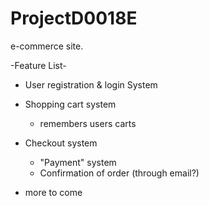 # ProjectD0018E
e-commerce site.

-Feature List-
- User registration & login System
- Shopping cart system
	- remembers users carts
- Checkout system
	- "Payment" system
	- Confirmation of order (through email?)

- more to come
